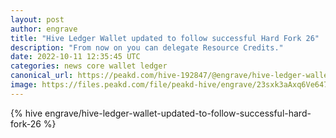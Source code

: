 ```yaml
---
layout: post
author: engrave
title: "Hive Ledger Wallet updated to follow successful Hard Fork 26"
description: "From now on you can delegate Resource Credits."
date: 2022-10-11 12:35:45 UTC
categories: news core wallet ledger
canonical_url: https://peakd.com/hive-192847/@engrave/hive-ledger-wallet-updated-to-follow-successful-hard-fork-26
image: https://files.peakd.com/file/peakd-hive/engrave/23sxk3aAxq6Ve6472R4JtADX3mG2owVtFYnz4sqNNWDKsPZHvx43djHdGV5geRF6rFgmF.png
---
```

{% hive engrave/hive-ledger-wallet-updated-to-follow-successful-hard-fork-26 %}
